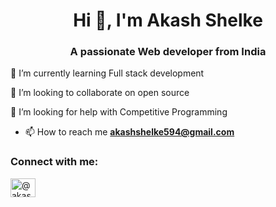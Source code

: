 <h1 align="center">Hi 👋, I'm Akash Shelke</h1>
<h3 align="center">A passionate Web developer from India</h3>

🌱 I’m currently learning Full stack development

👯 I’m looking to collaborate on open source 

🤝 I’m looking for help with Competitive Programming 

- 📫 How to reach me **akashshelke594@gmail.com**

<h3 align="left">Connect with me:</h3>
<p align="left">
<a href="https://twitter.com/@akashshelke07" target="blank"><img align="center" src="https://raw.githubusercontent.com/rahuldkjain/github-profile-readme-generator/master/src/images/icons/Social/twitter.svg" alt="@akashshelke07" height="30" width="40" /></a>